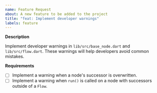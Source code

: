 ```yaml
---
name: Feature Request
about: A new feature to be added to the project
title: "feat: Implement developer warnings"
labels: feature
---
```


**Description**

Implement developer warnings in `lib/src/base_node.dart` and `lib/src/flow.dart`. These warnings will help developers avoid common mistakes.

**Requirements**

- [ ] Implement a warning when a node's successor is overwritten.
- [ ] Implement a warning when `run()` is called on a node with successors outside of a `Flow`.
